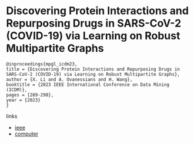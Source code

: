 # Discovering Protein Interactions and Repurposing Drugs in SARS-CoV-2 (COVID-19) via Learning on Robust Multipartite Graphs

```
@inproceedings{mpgl_icdm23,
title = {Discovering Protein Interactions and Repurposing Drugs in SARS-CoV-2 (COVID-19) via Learning on Robust Multipartite Graphs},
author = {X. Li and A. Ovanessians and H. Wang},
booktitle = {2023 IEEE International Conference on Data Mining (ICDM)},
pages = {289-298},
year = {2023}
}
```

links
- [ieee](https://doi.org/10.1109/ICDM58522.2023.00038)
- [computer](https://doi.ieeecomputersociety.org/10.1109/ICDM58522.2023.00038)
